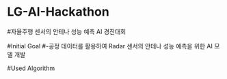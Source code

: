 # LG-AI-Hackathon

#자율주행 센서의 안테나 성능 예측 AI 경진대회

#Initial Goal
#-공정 데이터를 활용하여 Radar 센서의 안테나 성능 예측을 위한 AI 모델 개발

#Used Algorithm
